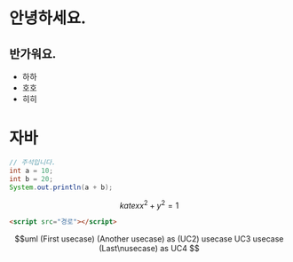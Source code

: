 # 안녕하세요.
## 반가워요.
  - 하하
  - 호호
  - 히히
  # 자바
  ```java
  // 주석입니다.
  int a = 10;
  int b = 20;
  System.out.println(a + b);
  ```
  $$katex
  x^2 + y^2 = 1
  $$
  ```html
  <script src="경로"></script>
  ```
  $$uml
  (First usecase)
  (Another usecase) as (UC2)
  usecase UC3
  usecase (Last\nusecase) as UC4
  $$